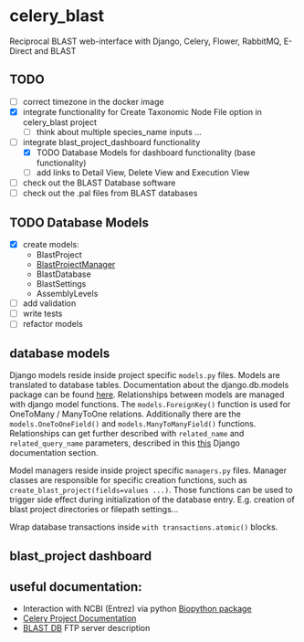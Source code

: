 # celery_blast
Reciprocal BLAST web-interface with Django, Celery, Flower, RabbitMQ, E-Direct and BLAST
## TODO
- [ ] correct timezone in the docker image
- [x] integrate functionality for Create Taxonomic Node File option in celery_blast project
    - [ ] think about multiple species_name inputs ...
- [ ] integrate blast_project_dashboard functionality
    - [x] TODO Database Models for dashboard functionality (base functionality)
    - [ ] add links to Detail View, Delete View and Execution View
- [ ] check out the BLAST Database software
- [ ] check out the .pal files from BLAST databases

## TODO Database Models
- [X] create models:
    - BlastProject
    - [BlastProjectManager](https://docs.djangoproject.com/en/2.2/ref/models/instances/)
    - BlastDatabase
    - BlastSettings
    - AssemblyLevels
- [ ] add validation
- [ ] write tests
- [ ] refactor models

## database models
Django models reside inside project specific `models.py` files. Models are translated to database tables. 
Documentation about the django.db.models package can be found [here](https://docs.djangoproject.com/en/2.2/topics/db/models/).
Relationships between models are managed with django model functions.
The `models.ForeignKey()` function is used for OneToMany / ManyToOne relations. 
Additionally there are the `models.OneToOneField()` and `models.ManyToManyField()` functions. 
Relationships can get further described with `related_name` and `related_query_name` parameters, described in this
[this](https://docs.djangoproject.com/en/2.2/ref/models/fields/#django.db.models.ForeignKey.related_query_name) Django documentation section.

Model managers reside inside project specific `managers.py` files. 
Manager classes are responsible for specific creation functions, such as ``create_blast_project(fields=values ...)``.
Those functions can be used to trigger side effect during initialization of the database entry.
E.g. creation of blast project directories or filepath settings...

Wrap database transactions inside `with transactions.atomic()` blocks. 

## blast_project dashboard


## useful documentation:
- Interaction with NCBI (Entrez) via python [Biopython package](https://biopython.org/wiki/Documentation)
- [Celery Project Documentation](https://docs.celeryproject.org/en/stable/django/first-steps-with-django.html)
- [BLAST DB](https://ftp.ncbi.nlm.nih.gov/blast/documents/blastdb.html) FTP server description
